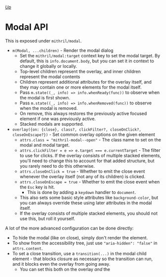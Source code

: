 [*Up*](README.md)

# Modal API

This is exposed under `mithril/modal`.

- `m(Modal, ...children)` - Render the modal dialog
    - Set the `mithril/modal:target` context key to set the modal target. By default, this is `info.document.body`, but you can set it in context to change it globally or locally.
    - Top-level children represent the overlay, and inner children represent the modal contents
    - Children represent additional attributes for the overlay itself, and they may contain one or more elements for the modal itself.
    - Pass `m.state((_, info) => info.whenReady(func))` to observe when the modal is first shown.
    - Pass `m.state((_, info) => info.whenRemoved(func))` to observe when the modal is removed.
    - On remove, this always restores the previously active focused element if one was previously active.
    - Stacked modals are supported.
- `overlay({on: {close}, class?, clickFilter?, closeOnClick?, closeOnEscape?})` - Set common overlay options on the given element
    - `attrs.class = "mithril-modal--open"` - The class name to set on the modal and modal target.
    - `attrs.clickFilter = e => e.target === e.currentTarget` - The filter to use for clicks. If the overlay consists of multiple stacked elements, you'll need to change this to account for that added structure, but you rarely need to do this otherwise.
    - `attrs.closeOnClick = true` - Whether to emit the close event whenever the overlay itself (not any of its children) is clicked.
    - `attrs.closeOnEscape = true` - Whether to emit the close event when the `Esc` key is hit.
        - This is done by adding a `keydown` handler to `document`.
    - This also sets some basic style attributes like `background-color`, but you can always override these using later attributes in the modal itself.
    - If the overlay consists of multiple stacked elements, you should not use this, but roll it yourself.

A lot of the more advanced configuration can be done directly:

- To hide the modal (like on close), simply don't render the element.
- To show from the accessibility tree, just use `"aria-hidden": "false"` in `attrs.content`.
- To set a close transition, use a `transition(...)` in the modal child element - that blocks closure as necessary so the transition can run, and it blocks even the overlay from going away.
    - You can set this both on the overlay *and* the
